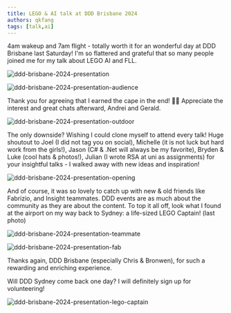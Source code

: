 ```yaml
---
title: LEGO & AI talk at DDD Brisbane 2024
authors: qkfang
tags: [talk,ai]
---
```



4am wakeup and 7am flight - totally worth it for an wonderful day at DDD Brisbane last Saturday! I'm so flattered and grateful that so many people joined me for my talk about LEGO AI and FLL. 

![ddd-brisbane-2024-presentation](/imgblog/ddd-brisbane-2024-presentation.png)

![ddd-brisbane-2024-presentation-audience](/imgblog/ddd-brisbane-2024-presentation-audience.png)

Thank you for agreeing that I earned the cape in the end! 🦸‍♂️ Appreciate the interest and great chats afterward, Andrei and Gerald.

![ddd-brisbane-2024-presentation-outdoor](/imgblog/ddd-brisbane-2024-presentation-outdoor.png)
 
The only downside? Wishing I could clone myself to attend every talk! Huge shoutout to Joel (I did not tag you on social), Michelle (it is not luck but hard work from the girls!), Jason (C# & .Net will always be my favorite), Bryden & Luke (cool hats & photos!), Julian (I wrote RSA at uni as assignments) for your insightful talks - I walked away with new ideas and inspiration!

![ddd-brisbane-2024-presentation-opening](/imgblog/ddd-brisbane-2024-presentation-opening.png)
 
And of course, it was so lovely to catch up with new & old friends like Fabrizio, and Insight teammates. DDD events are as much about the community as they are about the content. To top it all off, look what I found at the airport on my way back to Sydney: a life-sized LEGO Captain! (last photo)

![ddd-brisbane-2024-presentation-teammate](/imgblog/ddd-brisbane-2024-presentation-teammate.png)

![ddd-brisbane-2024-presentation-fab](/imgblog/ddd-brisbane-2024-presentation-fab.png)
 
Thanks again, DDD Brisbane (especially Chris & Bronwen), for such a rewarding and enriching experience.

Will DDD Sydney come back one day? I will definitely sign up for volunteering!

![ddd-brisbane-2024-presentation-lego-captain](/imgblog/ddd-brisbane-2024-presentation-lego-captain.png)